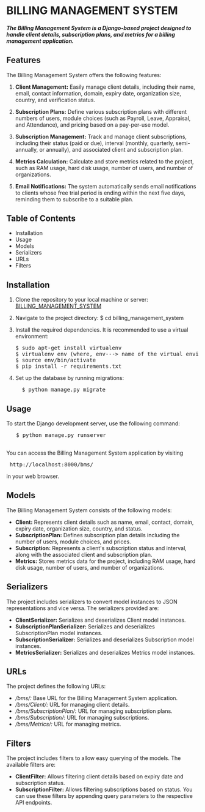 # BILLING MANAGEMENT SYSTEM
##### The Billing Management System is a Django-based project designed to handle client details, subscription plans, and metrics for a billing management application. 

## Features
The Billing Management System offers the following features:

1. **Client Management:** Easily manage client details, including their name, email, contact information, domain, expiry date, organization size, country, and verification status.

2. **Subscription Plans:** Define various subscription plans with different numbers of users, module choices (such as Payroll, Leave, Appraisal, and Attendance), and pricing based on a pay-per-use model.

3. **Subscription Management:** Track and manage client subscriptions, including their status (paid or due), interval (monthly, quarterly, semi-annually, or annually), and associated client and subscription plan.

4. **Metrics Calculation:** Calculate and store metrics related to the project, such as RAM usage, hard disk usage, number of users, and number of organizations.

5. **Email Notifications:** The system automatically sends email notifications to clients whose free trial period is ending within the next five days, reminding them to subscribe to a suitable plan.

## Table of Contents
- Installation
- Usage
- Models
- Serializers
- URLs
- Filters
## Installation
1. Clone the repository to your local machine or server:
   [BILLING_MANAGEMENT_SYSTEM ](https://github.com/sancn/BILLING_MANAGEMENT_SYSTEM)
 
2. Navigate to the project directory:
   <prep>
   $ cd billing_management_system
   </prep>
3. Install the required dependencies. It is recommended to use a virtual environment:
   <pre>
   $ sudo apt-get install virtualenv
   $ virtualenv env (where, env---> name of the virtual enviroment)
   $ source env/bin/activate
   $ pip install -r requirements.txt
   </pre>
   
 4. Set up the database by running migrations:
    <pre>
      $ python manage.py migrate
   </pre>
   
## Usage

To start the Django development server, use the following command:
<pre>
   $ python manage.py runserver
 </pre>
 You can access the Billing Management System application by visiting <pre> http://localhost:8000/bms/</pre> in your web browser.

## Models
The Billing Management System consists of the following models:
- **Client:** Represents client details such as name, email, contact, domain, expiry date, organization size, country, and status.
- **SubscriptionPlan:** Defines subscription plan details including the number of users, module choices, and prices.
- **Subscription:** Represents a client's subscription status and interval, along with the associated client and subscription plan.
- **Metrics:** Stores metrics data for the project, including RAM usage, hard disk usage, number of users, and number of organizations.

## Serializers

The project includes serializers to convert model instances to JSON representations and vice versa. The serializers provided are:

- **ClientSerializer:** Serializes and deserializes Client model instances.
- **SubscriptionPlanSerializer:** Serializes and deserializes SubscriptionPlan model instances.
- **SubscriptionSerializer:** Serializes and deserializes Subscription model instances.
- **MetricsSerializer:** Serializes and deserializes Metrics model instances.

## URLs

The project defines the following URLs:

- */bms/:* Base URL for the Billing Management System application.
- */bms/Client/:* URL for managing client details.
- */bms/SubscriptionPlan/:* URL for managing subscription plans.
- */bms/Subscription/:* URL for managing subscriptions.
- */bms/Metrics/:* URL for managing metrics.

## Filters
The project includes filters to allow easy querying of the models. The available filters are:

- **ClientFilter:** Allows filtering client details based on expiry date and subscription status.
- **SubscriptionFilter:** Allows filtering subscriptions based on status.
You can use these filters by appending query parameters to the respective API endpoints.



